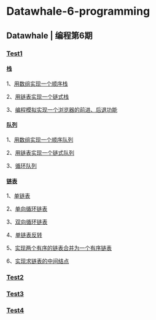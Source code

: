 # Datawhale-6-programming
## Datawhale | 编程第6期
### [Test1](https://github.com/Clayygou/Datawhale-6-programming/tree/master/Task1)
#### [栈](https://github.com/Clayygou/Datawhale-6-programming/tree/master/Task1/%E6%A0%88)

1、[用数组实现一个顺序栈](https://github.com/Clayygou/Datawhale-6-programming/blob/master/Task1/%E6%A0%88/1%E3%80%81%E7%94%A8%E6%95%B0%E7%BB%84%E5%AE%9E%E7%8E%B0%E4%B8%80%E4%B8%AA%E9%A1%BA%E5%BA%8F%E6%A0%88.md)

2、[用链表实现一个链式栈](https://github.com/Clayygou/Datawhale-6-programming/blob/master/Task1/%E6%A0%88/2%E3%80%81%E7%94%A8%E9%93%BE%E8%A1%A8%E5%AE%9E%E7%8E%B0%E4%B8%80%E4%B8%AA%E9%93%BE%E5%BC%8F%E6%A0%88.md)

3、[编程模拟实现一个浏览器的前进、后退功能](https://github.com/Clayygou/Datawhale-6-programming/blob/master/Task1/%E6%A0%88/3%E3%80%81%E7%BC%96%E7%A8%8B%E6%A8%A1%E6%8B%9F%E5%AE%9E%E7%8E%B0%E4%B8%80%E4%B8%AA%E6%B5%8F%E8%A7%88%E5%99%A8%E7%9A%84%E5%89%8D%E8%BF%9B%E3%80%81%E5%90%8E%E9%80%80%E5%8A%9F%E8%83%BD.md)


#### [队列](https://github.com/Clayygou/Datawhale-6-programming/tree/master/Task1/%E9%98%9F%E5%88%97)
1、[用数组实现一个顺序队列](https://github.com/Clayygou/Datawhale-6-programming/blob/master/Task1/%E9%98%9F%E5%88%97/1%E3%80%81%E7%94%A8%E6%95%B0%E7%BB%84%E5%AE%9E%E7%8E%B0%E4%B8%80%E4%B8%AA%E9%A1%BA%E5%BA%8F%E9%98%9F%E5%88%97.md)

2、[用链表实现一个链式队列](https://github.com/Clayygou/Datawhale-6-programming/blob/master/Task1/%E9%98%9F%E5%88%97/2%E3%80%81%E7%94%A8%E9%93%BE%E8%A1%A8%E5%AE%9E%E7%8E%B0%E4%B8%80%E4%B8%AA%E9%93%BE%E5%BC%8F%E9%98%9F%E5%88%97.md)

3、[循环队列](https://github.com/Clayygou/Datawhale-6-programming/blob/master/Task1/%E9%98%9F%E5%88%97/3%E3%80%81%E5%AE%9E%E7%8E%B0%E4%B8%80%E4%B8%AA%E5%BE%AA%E7%8E%AF%E9%98%9F%E5%88%97.md)

#### [链表](https://github.com/Clayygou/Datawhale-6-programming/tree/master/Task1/%E9%93%BE%E8%A1%A8)
1、[单链表](https://github.com/Clayygou/Datawhale-6-programming/blob/master/Task1/%E9%93%BE%E8%A1%A8/1.1%20%E5%8D%95%E9%93%BE%E8%A1%A8.md)

2、[单向循环链表](https://github.com/Clayygou/Datawhale-6-programming/blob/master/Task1/%E9%93%BE%E8%A1%A8/1.2%20%E5%8D%95%E5%90%91%E5%BE%AA%E7%8E%AF%E9%93%BE%E8%A1%A8.md)

3、[双向循环链表](https://github.com/Clayygou/Datawhale-6-programming/blob/master/Task1/%E9%93%BE%E8%A1%A8/1.3%20%E5%8F%8C%E5%90%91%E5%BE%AA%E7%8E%AF%E9%93%BE%E8%A1%A8.md)

4、[单链表反转](https://github.com/Clayygou/Datawhale-6-programming/blob/master/Task1/%E9%93%BE%E8%A1%A8/2%E3%80%81%E5%AE%9E%E7%8E%B0%E5%8D%95%E9%93%BE%E8%A1%A8%E5%8F%8D%E8%BD%AC.md)

5、[实现两个有序的链表合并为一个有序链表](https://github.com/Clayygou/Datawhale-6-programming/blob/master/Task1/%E9%93%BE%E8%A1%A8/3%E3%80%81%E5%AE%9E%E7%8E%B0%E4%B8%A4%E4%B8%AA%E6%9C%89%E5%BA%8F%E7%9A%84%E9%93%BE%E8%A1%A8%E5%90%88%E5%B9%B6%E4%B8%BA%E4%B8%80%E4%B8%AA%E6%9C%89%E5%BA%8F%E9%93%BE%E8%A1%A8.md)

6、[实现求链表的中间结点](https://github.com/Clayygou/Datawhale-6-programming/blob/master/Task1/%E9%93%BE%E8%A1%A8/4%E3%80%81%E5%AE%9E%E7%8E%B0%E6%B1%82%E9%93%BE%E8%A1%A8%E7%9A%84%E4%B8%AD%E9%97%B4%E7%BB%93%E7%82%B9.md)
### [Test2](https://github.com/Clayygou/Datawhale-6-programming/tree/master/Task2)

### [Test3](https://github.com/Clayygou/Datawhale-6-programming/tree/master/Task3)

### [Test4](https://github.com/Clayygou/Datawhale-6-programming/tree/master/Task4)
